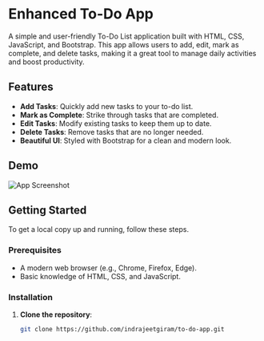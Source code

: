 # Enhanced To-Do App

A simple and user-friendly To-Do List application built with HTML, CSS, JavaScript, and Bootstrap. This app allows users to add, edit, mark as complete, and delete tasks, making it a great tool to manage daily activities and boost productivity.

## Features

- **Add Tasks**: Quickly add new tasks to your to-do list.
- **Mark as Complete**: Strike through tasks that are completed.
- **Edit Tasks**: Modify existing tasks to keep them up to date.
- **Delete Tasks**: Remove tasks that are no longer needed.
- **Beautiful UI**: Styled with Bootstrap for a clean and modern look.

## Demo

![App Screenshot](screenshot.png)

## Getting Started

To get a local copy up and running, follow these steps.

### Prerequisites

- A modern web browser (e.g., Chrome, Firefox, Edge).
- Basic knowledge of HTML, CSS, and JavaScript.

### Installation

1. **Clone the repository**:
   ```bash
   git clone https://github.com/indrajeetgiram/to-do-app.git
